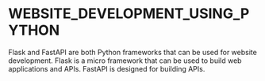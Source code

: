 # WEBSITE_DEVELOPMENT_USING_PYTHON
Flask and FastAPI are both Python frameworks that can be used for website development. Flask is a micro framework that can be used to build web applications and APIs. FastAPI is designed for building APIs.
